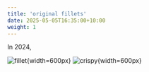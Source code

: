 ```yaml
---
title: 'original fillets'
date: 2025-05-05T16:35:00+10:00
weight: 1
---
```

In 2024, 

![fillet](../images/fillet.jpg){width=600px}
![crispy](../images/crispy.jpg){width=600px}
